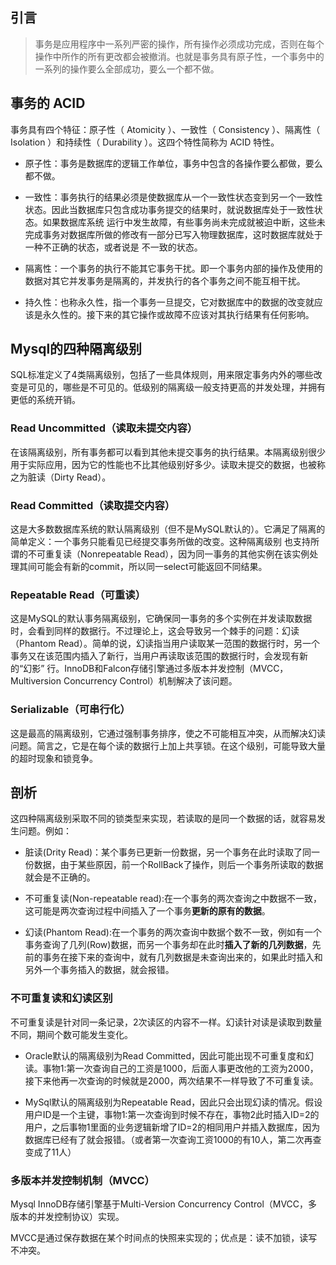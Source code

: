 ## 引言

> 事务是应用程序中一系列严密的操作，所有操作必须成功完成，否则在每个操作中所作的所有更改都会被撤消。也就是事务具有原子性，一个事务中的一系列的操作要么全部成功，要么一个都不做。

## 事务的 ACID

事务具有四个特征：原子性（ Atomicity ）、一致性（ Consistency ）、隔离性（ Isolation ）和持续性（ Durability ）。这四个特性简称为 ACID 特性。

* 原子性：事务是数据库的逻辑工作单位，事务中包含的各操作要么都做，要么都不做。
* 一致性：事务执行的结果必须是使数据库从一个一致性状态变到另一个一致性状态。因此当数据库只包含成功事务提交的结果时，就说数据库处于一致性状态。如果数据库系统 运行中发生故障，有些事务尚未完成就被迫中断，这些未完成事务对数据库所做的修改有一部分已写入物理数据库，这时数据库就处于一种不正确的状态，或者说是 不一致的状态。
* 隔离性：一个事务的执行不能其它事务干扰。即一个事务内部的操作及使用的数据对其它并发事务是隔离的，并发执行的各个事务之间不能互相干扰。

* 持久性：也称永久性，指一个事务一旦提交，它对数据库中的数据的改变就应该是永久性的。接下来的其它操作或故障不应该对其执行结果有任何影响。

## Mysql的四种隔离级别

SQL标准定义了4类隔离级别，包括了一些具体规则，用来限定事务内外的哪些改变是可见的，哪些是不可见的。低级别的隔离级一般支持更高的并发处理，并拥有更低的系统开销。

### Read Uncommitted（读取未提交内容）

在该隔离级别，所有事务都可以看到其他未提交事务的执行结果。本隔离级别很少用于实际应用，因为它的性能也不比其他级别好多少。读取未提交的数据，也被称之为脏读（Dirty Read）。

### Read Committed（读取提交内容）

这是大多数数据库系统的默认隔离级别（但不是MySQL默认的）。它满足了隔离的简单定义：一个事务只能看见已经提交事务所做的改变。这种隔离级别 也支持所谓的不可重复读（Nonrepeatable Read），因为同一事务的其他实例在该实例处理其间可能会有新的commit，所以同一select可能返回不同结果。

### Repeatable Read（可重读）

这是MySQL的默认事务隔离级别，它确保同一事务的多个实例在并发读取数据时，会看到同样的数据行。不过理论上，这会导致另一个棘手的问题：幻读 （Phantom Read）。简单的说，幻读指当用户读取某一范围的数据行时，另一个事务又在该范围内插入了新行，当用户再读取该范围的数据行时，会发现有新的“幻影” 行。InnoDB和Falcon存储引擎通过多版本并发控制（MVCC，Multiversion Concurrency Control）机制解决了该问题。

### Serializable（可串行化）

这是最高的隔离级别，它通过强制事务排序，使之不可能相互冲突，从而解决幻读问题。简言之，它是在每个读的数据行上加上共享锁。在这个级别，可能导致大量的超时现象和锁竞争。

## 剖析

这四种隔离级别采取不同的锁类型来实现，若读取的是同一个数据的话，就容易发生问题。例如：

* 脏读\(Drity Read\)：某个事务已更新一份数据，另一个事务在此时读取了同一份数据，由于某些原因，前一个RollBack了操作，则后一个事务所读取的数据就会是不正确的。

* 不可重复读\(Non-repeatable read\):在一个事务的两次查询之中数据不一致，这可能是两次查询过程中间插入了一个事务**更新的原有的数据**。

* 幻读\(Phantom Read\):在一个事务的两次查询中数据个数不一致，例如有一个事务查询了几列\(Row\)数据，而另一个事务却在此时**插入了新的几列数据**，先前的事务在接下来的查询中，就有几列数据是未查询出来的，如果此时插入和另外一个事务插入的数据，就会报错。

### 不可重复读和幻读区别

不可重复读是针对同一条记录，2次读区的内容不一样。幻读针对读是读取到数量不同，期间个数可能发生变化。

* Oracle默认的隔离级别为Read Committed，因此可能出现不可重复度和幻读。事物1:第一次查询自己的工资是1000，后面人事更改他的工资为2000，接下来他再一次查询的时候就是2000，两次结果不一样导致了不可重复读。

* MySql默认的隔离级别为Repeatable Read，因此只会出现幻读的情况。假设用户ID是一个主键，事物1:第一次查询到时候不存在，事物2此时插入ID=2的用户，之后事物1里面的业务逻辑新增了ID=2的相同用户并插入数据库，因为数据库已经有了就会报错。（或者第一次查询工资1000的有10人，第二次再查变成了11人）

### 多版本并发控制机制（MVCC）

Mysql InnoDB存储引擎基于Multi-Version Concurrency Control（MVCC，多版本的并发控制协议）实现。

MVCC是通过保存数据在某个时间点的快照来实现的；优点是：读不加锁，读写不冲突。



